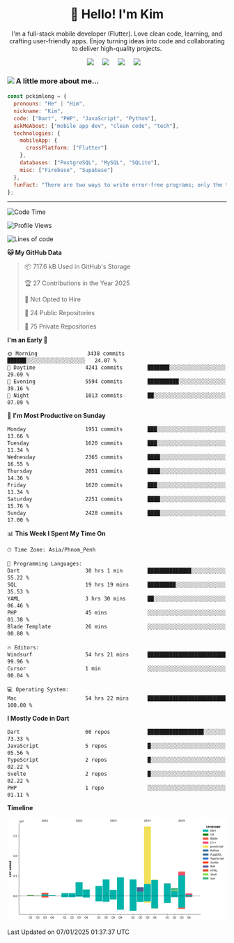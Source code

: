 <h1 align="center">👋 Hello! I'm Kim</h1>

<p align="center">
   I'm a full-stack mobile developer (Flutter). Love clean code, learning, and crafting user-friendly apps. Enjoy turning ideas into code and collaborating to deliver high-quality projects.
</p>

<p align="center">
  <a href="mailto:pochkimlong88@gmail.com"><img src="https://img.shields.io/badge/gmail-%23D14836.svg?&style=for-the-badge&logo=gmail&logoColor=white" /></a>&nbsp;&nbsp;&nbsp;&nbsp;
  <a href="https://t.me/pochkimlong/"><img src="https://img.shields.io/badge/telegram-%230077B5.svg?&style=for-the-badge&logo=telegram&logoColor=white" /></a>&nbsp;&nbsp;&nbsp;&nbsp;
  <a href="https://www.youtube.com/@PochKimlong/"><img src="https://img.shields.io/badge/youtube-%23dc2743.svg?&style=for-the-badge&logo=youtube&logoColor=white" /></a>&nbsp;&nbsp;&nbsp;&nbsp;
  <a href="https://www.tiktok.com/@pckimlong/"><img src="https://img.shields.io/badge/tiktok-%23000000.svg?&style=for-the-badge&logo=tiktok&logoColor=white" /></a>&nbsp;&nbsp;&nbsp;&nbsp;
</p>

### <img src="https://media.giphy.com/media/VgCDAzcKvsR6OM0uWg/giphy.gif" width="50"> A little more about me...  

```javascript
const pckimlong = {
  pronouns: "He" | "Him",
  nickname: "Kim",
  code: ["Dart", "PHP", "JavaScript", "Python"],
  askMeAbout: ["mobile app dev", "clean code", "tech"],
  technologies: {
    mobileApp: {
      crossPlatform: ["Flutter"]
    },
    databases: ["PostgreSQL", "MySQL", "SQLite"],
    misc: ["Firebase", "Supabase"]
  },
  funFact: "There are two ways to write error-free programs; only the third one works."
};
```
---

<!--START_SECTION:waka-->
![Code Time](http://img.shields.io/badge/Code%20Time-888%20hrs%2026%20mins-blue)

![Profile Views](http://img.shields.io/badge/Profile%20Views-0-blue)

![Lines of code](https://img.shields.io/badge/From%20Hello%20World%20I%27ve%20Written-29.6%20million%20lines%20of%20code-blue)

**🐱 My GitHub Data** 

> 📦 717.6 kB Used in GitHub's Storage 
 > 
> 🏆 27 Contributions in the Year 2025
 > 
> 🚫 Not Opted to Hire
 > 
> 📜 24 Public Repositories 
 > 
> 🔑 75 Private Repositories 
 > 
**I'm an Early 🐤** 

```text
🌞 Morning                3438 commits        ██████░░░░░░░░░░░░░░░░░░░   24.07 % 
🌆 Daytime                4241 commits        ███████░░░░░░░░░░░░░░░░░░   29.69 % 
🌃 Evening                5594 commits        ██████████░░░░░░░░░░░░░░░   39.16 % 
🌙 Night                  1013 commits        ██░░░░░░░░░░░░░░░░░░░░░░░   07.09 % 
```
📅 **I'm Most Productive on Sunday** 

```text
Monday                   1951 commits        ███░░░░░░░░░░░░░░░░░░░░░░   13.66 % 
Tuesday                  1620 commits        ███░░░░░░░░░░░░░░░░░░░░░░   11.34 % 
Wednesday                2365 commits        ████░░░░░░░░░░░░░░░░░░░░░   16.55 % 
Thursday                 2051 commits        ████░░░░░░░░░░░░░░░░░░░░░   14.36 % 
Friday                   1620 commits        ███░░░░░░░░░░░░░░░░░░░░░░   11.34 % 
Saturday                 2251 commits        ████░░░░░░░░░░░░░░░░░░░░░   15.76 % 
Sunday                   2428 commits        ████░░░░░░░░░░░░░░░░░░░░░   17.00 % 
```


📊 **This Week I Spent My Time On** 

```text
🕑︎ Time Zone: Asia/Phnom_Penh

💬 Programming Languages: 
Dart                     30 hrs 1 min        ██████████████░░░░░░░░░░░   55.22 % 
SQL                      19 hrs 19 mins      █████████░░░░░░░░░░░░░░░░   35.53 % 
YAML                     3 hrs 30 mins       ██░░░░░░░░░░░░░░░░░░░░░░░   06.46 % 
PHP                      45 mins             ░░░░░░░░░░░░░░░░░░░░░░░░░   01.38 % 
Blade Template           26 mins             ░░░░░░░░░░░░░░░░░░░░░░░░░   00.80 % 

🔥 Editors: 
Windsurf                 54 hrs 21 mins      █████████████████████████   99.96 % 
Cursor                   1 min               ░░░░░░░░░░░░░░░░░░░░░░░░░   00.04 % 

💻 Operating System: 
Mac                      54 hrs 22 mins      █████████████████████████   100.00 % 
```

**I Mostly Code in Dart** 

```text
Dart                     66 repos            ██████████████████░░░░░░░   73.33 % 
JavaScript               5 repos             █░░░░░░░░░░░░░░░░░░░░░░░░   05.56 % 
TypeScript               2 repos             █░░░░░░░░░░░░░░░░░░░░░░░░   02.22 % 
Svelte                   2 repos             █░░░░░░░░░░░░░░░░░░░░░░░░   02.22 % 
PHP                      1 repo              ░░░░░░░░░░░░░░░░░░░░░░░░░   01.11 % 
```



**Timeline**

![Lines of Code chart](https://raw.githubusercontent.com/pckimlong/pckimlong/main/assets/bar_graph.png)


 Last Updated on 07/01/2025 01:37:37 UTC
<!--END_SECTION:waka-->

<!---
PochKimlong/PochKimlong is a ✨ special ✨ repository because its `README.md` (this file) appears on your GitHub profile.
You can click the Preview link to take a look at your changes.
--->
